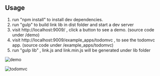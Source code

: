 ## Usage

1. run "npm install" to install dev dependencies.
2. run "gulp" to build link lib in dist folder and start a dev server
3. visit http://localhost:9009/ , click a button to see a demo. (source code under /demo)
4. visit http://localhost:9009/example_apps/todomvc , to see the todomvc app. (source code under /example_apps/todomvc)
5. run "gulp lib" , link.js and link.min.js will be generated under lib folder

![demo](http://images.cnblogs.com/cnblogs_com/leonwang/947636/o_demobtn.png)

![todomvc](http://images.cnblogs.com/cnblogs_com/leonwang/947636/o_todomvc.png)